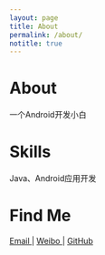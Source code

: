 ```yaml
---
layout: page
title: About
permalink: /about/
notitle: true
---
```

# About
一个Android开发小白

# Skills
Java、Android应用开发

# Find Me

<div style="text-align: left">
    <a class="link" href="mailto:diezcami@gmail.com" target="_blank">
      <i class="fa fa-envelope"></i> Email
    </a>
	|
    <a class="link" href='http://weibo.com/1763630211' target="_blank">
      <i class="fa fa-weibo"></i> Weibo
    </a>
	|
	<a class="link" href='https://github.com/hi-mike' target="_blank">
      <i class="fa fa-github"></i> GitHub
    </a>
</div>
